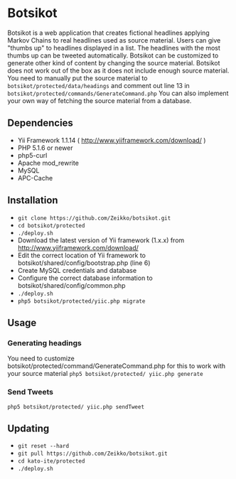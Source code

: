 # Botsikot
Botsikot is a web application that creates fictional headlines applying Markov Chains to real headlines used as source material.
Users can give "thumbs up" to headlines displayed in a list.
The headlines with the most thumbs up can be tweeted automatically.
Botsikot can be customized to generate other kind of content by changing the source material.
Botsikot does not work out of the box as it does not include enough source material.
You need to manually put the source material to `botsikot/protected/data/headings` and comment out line 13 in `botsikot/protected/commands/GenerateCommand.php`
You can also implement your own way of fetching the source material from a database.

## Dependencies
- Yii Framework 1.1.14 ( http://www.yiiframework.com/download/ )
- PHP 5.1.6 or newer
- php5-curl
- Apache mod_rewrite
- MySQL
- APC-Cache

## Installation
- `git clone https://github.com/Zeikko/botsikot.git`
- `cd botsikot/protected`
- `./deploy.sh`
- Download the latest version of Yii framework (1.x.x) from http://www.yiiframework.com/download/
- Edit the correct location of Yii framework to botsikot/shared/config/bootstrap.php (line 6)
- Create MySQL credentials and database
- Configure the correct database information to botsikot/shared/config/common.php
- `./deploy.sh`
- `php5 botsikot/protected/yiic.php migrate`

## Usage

### Generating headings
You need to customize botsikot/protected/command/GenerateCommand.php for this to work with your source material
`php5 botsikot/protected/ yiic.php generate`

### Send Tweets
`php5 botsikot/protected/ yiic.php sendTweet`

## Updating
- `git reset --hard`
- `git pull https://github.com/Zeikko/botsikot.git`
- `cd kato-ite/protected`
- `./deploy.sh`
